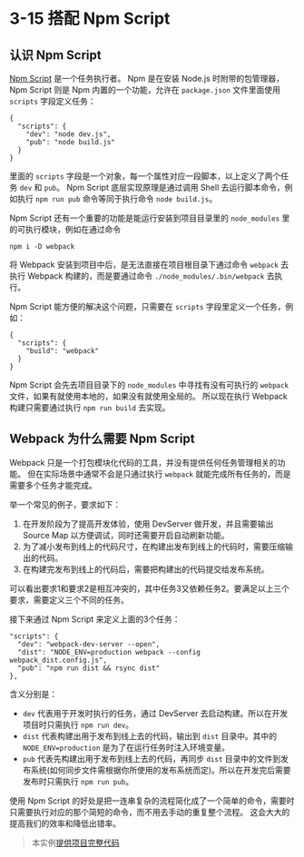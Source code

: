 <h1 id="3-15-搭配-npm-script">3-15 搭配 Npm Script</h1>
<h2 id="认识-npm-script">认识 Npm Script</h2>
<p><a href="https://docs.npmjs.com/misc/scripts" target="_blank">Npm Script</a> 是一个任务执行者。
Npm 是在安装 Node.js 时附带的包管理器，Npm Script 则是 Npm 内置的一个功能，允许在 <code>package.json</code> 文件里面使用 <code>scripts</code> 字段定义任务：</p>
<pre><code class="lang-json">{
  <span class="hljs-string">&quot;scripts&quot;</span>: {
    <span class="hljs-string">&quot;dev&quot;</span>: <span class="hljs-string">&quot;node dev.js&quot;</span>,
    <span class="hljs-string">&quot;pub&quot;</span>: <span class="hljs-string">&quot;node build.js&quot;</span>
  }
}
</code></pre>
<p>里面的 <code>scripts</code> 字段是一个对象，每一个属性对应一段脚本，以上定义了两个任务 <code>dev</code> 和 <code>pub</code>。
Npm Script 底层实现原理是通过调用 Shell 去运行脚本命令，例如执行 <code>npm run pub</code> 命令等同于执行命令 <code>node build.js</code>。</p>
<p>Npm Script 还有一个重要的功能是能运行安装到项目目录里的 <code>node_modules</code> 里的可执行模块，例如在通过命令</p>
<pre><code class="lang-bash">npm i -D webpack
</code></pre>
<p>将 Webpack 安装到项目中后，是无法直接在项目根目录下通过命令 <code>webpack</code> 去执行 Webpack 构建的，而是要通过命令 <code>./node_modules/.bin/webpack</code> 去执行。</p>
<p>Npm Script 能方便的解决这个问题，只需要在 <code>scripts</code> 字段里定义一个任务，例如：</p>
<pre><code class="lang-json">{
  <span class="hljs-string">&quot;scripts&quot;</span>: {
    <span class="hljs-string">&quot;build&quot;</span>: <span class="hljs-string">&quot;webpack&quot;</span>
  }
}
</code></pre>
<p>Npm Script 会先去项目目录下的 <code>node_modules</code> 中寻找有没有可执行的 <code>webpack</code> 文件，如果有就使用本地的，如果没有就使用全局的。
所以现在执行 Webpack 构建只需要通过执行 <code>npm run build</code> 去实现。</p>
<h2 id="webpack-为什么需要-npm-script">Webpack 为什么需要 Npm Script</h2>
<p>Webpack 只是一个打包模块化代码的工具，并没有提供任何任务管理相关的功能。
但在实际场景中通常不会是只通过执行 <code>webpack</code> 就能完成所有任务的，而是需要多个任务才能完成。</p>
<p>举一个常见的例子，要求如下：</p>
<ol>
<li>在开发阶段为了提高开发体验，使用 DevServer 做开发，并且需要输出 Source Map 以方便调试，同时还需要开启自动刷新功能。</li>
<li>为了减小发布到线上的代码尺寸，在构建出发布到线上的代码时，需要压缩输出的代码。</li>
<li>在构建完发布到线上的代码后，需要把构建出的代码提交给发布系统。</li>
</ol>
<p>可以看出要求1和要求2是相互冲突的，其中任务3又依赖任务2。要满足以上三个要求，需要定义三个不同的任务。</p>
<p>接下来通过 Npm Script 来定义上面的3个任务：</p>
<pre><code class="lang-json"><span class="hljs-string">&quot;scripts&quot;</span>: {
  <span class="hljs-string">&quot;dev&quot;</span>: <span class="hljs-string">&quot;webpack-dev-server --open&quot;</span>,
  <span class="hljs-string">&quot;dist&quot;</span>: <span class="hljs-string">&quot;NODE_ENV=production webpack --config webpack_dist.config.js&quot;</span>,
  <span class="hljs-string">&quot;pub&quot;</span>: <span class="hljs-string">&quot;npm run dist &amp;&amp; rsync dist&quot;</span>
},
</code></pre>
<p>含义分别是：</p>
<ul>
<li><code>dev</code> 代表用于开发时执行的任务，通过 DevServer 去启动构建。所以在开发项目时只需执行 <code>npm run dev</code>。</li>
<li><code>dist</code> 代表构建出用于发布到线上去的代码，输出到 <code>dist</code> 目录中。其中的 <code>NODE_ENV=production</code> 是为了在运行任务时注入环境变量。</li>
<li><code>pub</code> 代表先构建出用于发布到线上去的代码，再同步 <code>dist</code> 目录中的文件到发布系统(如何同步文件需根据你所使用的发布系统而定)。所以在开发完后需要发布时只需执行 <code>npm run pub</code>。</li>
</ul>
<p>使用 Npm Script 的好处是把一连串复杂的流程简化成了一个简单的命令，需要时只需要执行对应的那个简短的命令，而不用去手动的重复整个流程。
这会大大的提高我们的效率和降低出错率。</p>
<blockquote>
<p>本实例<a href="http://webpack.wuhaolin.cn/3-15搭配NpmScript.zip" target="_blank">提供项目完整代码</a></p>
</blockquote>

                                
                                